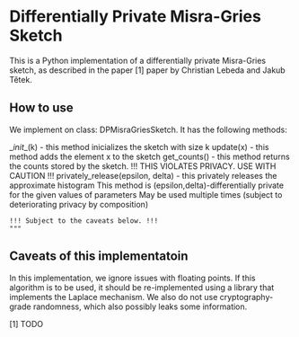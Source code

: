 # Differentially Private Misra-Gries Sketch
This is a Python implementation of a differentially private Misra-Gries sketch, as described in the paper [1] paper by Christian Lebeda and Jakub Tětek.

## How to use
We implement on class: DPMisraGriesSketch. It has the following methods:

\__init__(k) - this method inicializes the sketch with size k
update(x) - this method adds the element x to the sketch
get_counts() - this method returns the counts stored by the sketch.
    !!! THIS VIOLATES PRIVACY. USE WITH CAUTION !!!
privately_release(epsilon, delta) - this privately releases the approximate histogram
    This method is (epsilon,delta)-differentially private for the given values of parameters
    May be used multiple times (subject to deteriorating privacy by composition)

    !!! Subject to the caveats below. !!!
    """

## Caveats of this implementatoin
In this implementation, we ignore issues with floating points. If this algorithm is to be used, it should be re-implemented using a library that implements the Laplace mechanism. We also do not use cryptography-grade randomness, which also possibly leaks some information.


[1] TODO